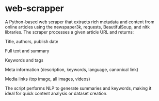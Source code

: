 # web-scrapper
A Python-based web scraper that extracts rich metadata and content from online articles using the newspaper3k, requests, BeautifulSoup, and nltk libraries. The scraper processes a given article URL and returns:

Title, authors, publish date

Full text and summary

Keywords and tags

Meta information (description, keywords, language, canonical link)

Media links (top image, all images, videos)

The script performs NLP to generate summaries and keywords, making it ideal for quick content analysis or dataset creation.

